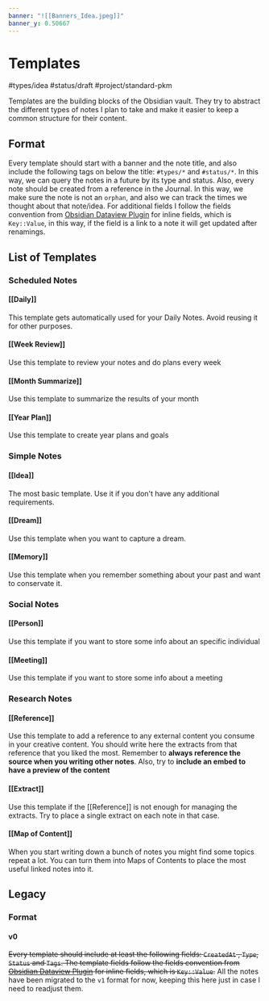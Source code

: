 ```yaml
---
banner: "![[Banners_Idea.jpeg]]"
banner_y: 0.50667
---
```

# Templates
#types/idea  #status/draft  #project/standard-pkm 

Templates are the building blocks of the Obsidian vault. They try to abstract the different types of notes I plan to take and make it easier to keep a common structure for their content.

## Format

Every template should start with a banner and the note title, and also include the following tags on below the title: `#types/*` and `#status/*`. In this way, we can query the notes in a future by its type and status. Also, every note should be created from a reference in the Journal. In this way, we make sure the note is not an `orphan`, and also we can track the times we thought about that note/idea. For additional fields I follow the fields convention from [Obsidian Dataview Plugin](https://github.com/blacksmithgu/obsidian-dataview) for inline fields, which is `Key::Value`, in this way, if the field is a link to a note it will get updated after renamings.


## List of Templates

### Scheduled Notes

#### [[Daily]]

This template gets automatically used for your Daily Notes. Avoid reusing it for other purposes.

#### [[Week Review]]

Use this template to review your notes and do plans every week

#### [[Month Summarize]]

Use this template to summarize the results of your month

#### [[Year Plan]]

Use this template to create year plans and goals

### Simple Notes

#### [[Idea]]

The most basic template. Use it if you don't have any additional requirements.

#### [[Dream]]

Use this template when you want to capture a dream.

#### [[Memory]]

Use this template when you remember something about your past and want to conservate it.

### Social Notes

#### [[Person]]

Use this template if you want to store some info about an specific individual

#### [[Meeting]]

Use this template if you want to store some info about a meeting

### Research Notes

#### [[Reference]]

Use this template to add a reference to any external content you consume in your creative content. You should write here the extracts from that reference that you liked the most. Remember to **always reference the source when you writing other notes**. Also, try to **include an embed to have a preview of the content**

#### [[Extract]]

Use this template if the [[Reference]] is not enough for managing the extracts. Try to place a single extract on each note in that case.

#### [[Map of Content]]

When you start writing down a bunch of notes you might find some topics repeat a lot. You can turn them into Maps of Contents to place the most useful linked notes into it.


## Legacy

### Format


#### v0

~~Every template should include at least the following fields: `CreatedAt` , `Type`, `Status` and `Tags`. The template fields follow the fields convention from [Obsidian Dataview Plugin](https://github.com/blacksmithgu/obsidian-dataview) for inline fields, which is `Key::Value`.~~ All the notes have been migrated to the `v1` format for now, keeping this here just in case I need to readjust them.

 

